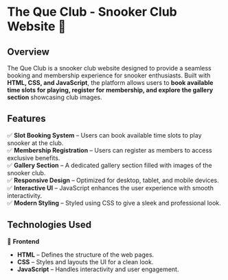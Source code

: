 # The Que Club - Snooker Club Website 🎱  

## Overview  

The Que Club is a snooker club website designed to provide a seamless booking and membership experience for snooker enthusiasts. Built with **HTML, CSS, and JavaScript**, the platform allows users to **book available time slots for playing, register for membership, and explore the gallery section** showcasing club images.  

## Features  

✅ **Slot Booking System** – Users can book available time slots to play snooker at the club.  
✅ **Membership Registration** – Users can register as members to access exclusive benefits.  
✅ **Gallery Section** – A dedicated gallery section filled with images of the snooker club.  
✅ **Responsive Design** – Optimized for desktop, tablet, and mobile devices.  
✅ **Interactive UI** – JavaScript enhances the user experience with smooth interactivity.  
✅ **Modern Styling** – Styled using CSS to give a sleek and professional look.  

## Technologies Used  

🚀 **Frontend**  
- **HTML** – Defines the structure of the web pages.  
- **CSS** – Styles and layouts the UI for a clean look.  
- **JavaScript** – Handles interactivity and user engagement.  


